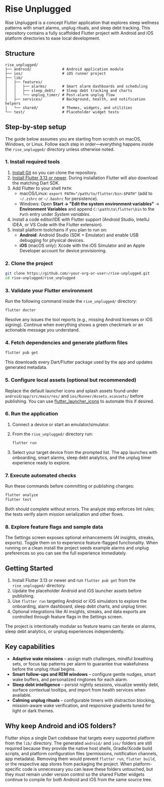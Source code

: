 # Rise Unplugged

Rise Unplugged is a concept Flutter application that explores sleep wellness patterns with smart alarms, unplug rituals, and sleep debt tracking. This repository contains a fully scaffolded Flutter project with Android and iOS platform directories to ease local development.

## Structure

```
rise_unplugged/
├── android/              # Android application module
├── ios/                  # iOS runner project
├── lib/
│   ├── features/
│   │   ├── alarms/       # Smart alarm dashboards and scheduling
│   │   ├── sleep_debt/   # Sleep debt tracking and charts
│   │   └── unplug_timer/ # Post-alarm unplug flow
│   ├── services/         # Background, health, and notification helpers
│   └── shared/           # Themes, widgets, and utilities
└── test/                 # Placeholder widget tests
```

## Step-by-step setup

The guide below assumes you are starting from scratch on macOS, Windows, or Linux. Follow each step in order—everything happens inside the `rise_unplugged/` directory unless otherwise noted.

### 1. Install required tools

1. [Install Git](https://git-scm.com/downloads) so you can clone the repository.
2. [Install Flutter 3.13 or newer](https://docs.flutter.dev/get-started/install). During installation Flutter will also download the matching Dart SDK.
3. Add Flutter to your shell `PATH`:
   - macOS/Linux: `export PATH="/path/to/flutter/bin:$PATH"` (add to `~/.zshrc` or `~/.bashrc` for persistence).
   - Windows: Open **Start → "Edit the system environment variables"** → **Environment Variables** and append `C:\path\to\flutter\bin` to the `Path` entry under *System variables*.
4. Install a code editor/IDE with Flutter support (Android Studio, IntelliJ IDEA, or VS Code with the Flutter extension).
5. Install platform toolchains if you plan to run on:
   - **Android**: Android Studio (SDK + Emulator) and enable USB debugging for physical devices.
   - **iOS** (macOS only): Xcode with the iOS Simulator and an Apple Developer account for device provisioning.

### 2. Clone the project

```bash
git clone https://github.com/<your-org-or-user>/rise-unplugged.git
cd rise-unplugged/rise_unplugged
```

### 3. Validate your Flutter environment

Run the following command inside the `rise_unplugged/` directory:

```bash
flutter doctor
```

Resolve any issues the tool reports (e.g., missing Android licenses or iOS signing). Continue when everything shows a green checkmark or an actionable message you understand.

### 4. Fetch dependencies and generate platform files

```bash
flutter pub get
```

This downloads every Dart/Flutter package used by the app and updates generated metadata.

### 5. Configure local assets (optional but recommended)

Replace the default launcher icons and splash assets found under `android/app/src/main/res/` and `ios/Runner/Assets.xcassets/` before publishing. You can use [flutter_launcher_icons](https://pub.dev/packages/flutter_launcher_icons) to automate this if desired.

### 6. Run the application

1. Connect a device or start an emulator/simulator.
2. From the `rise_unplugged/` directory run:

   ```bash
   flutter run
   ```

3. Select your target device from the prompted list. The app launches with onboarding, smart alarms, sleep debt analytics, and the unplug timer experience ready to explore.

### 7. Execute automated checks

Run these commands before committing or publishing changes:

```bash
flutter analyze
flutter test
```

Both should complete without errors. The analyze step enforces lint rules; the tests verify alarm mission serialization and other flows.

### 8. Explore feature flags and sample data

The Settings screen exposes optional enhancements (AI insights, streaks, exports). Toggle them on to experience feature-flagged functionality. When running on a clean install the project seeds example alarms and unplug preferences so you can see the full experience immediately.
## Getting Started

1. Install Flutter 3.13 or newer and run `flutter pub get` from the `rise_unplugged/` directory.
2. Update the placeholder Android and iOS launcher assets before publishing.
3. Use `flutter run` targeting Android or iOS simulators to explore the onboarding, alarm dashboard, sleep debt charts, and unplug timer.
4. Optional integrations like AI insights, streaks, and data exports are controlled through feature flags in the Settings screen.

The project is intentionally modular so feature teams can iterate on alarms, sleep debt analytics, or unplug experiences independently.

## Key capabilities

- **Adaptive wake missions** – assign math challenges, mindful breathing sets, or focus tap patterns per alarm to guarantee true wakefulness before the unplug ritual begins.
- **Smart follow-ups and REM windows** – configure gentle nudges, smart wake buffers, and personalized ringtones for each alarm.
- **Sleep debt intelligence** – persist nightly sessions, visualize weekly debt, surface contextual tooltips, and import from health services when available.
- **Calming unplug rituals** – configurable timers with distraction blocking, mission-aware wake verification, and responsive gradients tuned for light or dark themes.

## Why keep Android and iOS folders?

Flutter ships a single Dart codebase that targets every supported platform from the `lib/` directory. The generated `android/` and `ios/` folders are still required because they provide the native host shells, Gradle/Xcode build scripts, and platform configuration files (permissions, notification channels, app metadata). Removing them would prevent `flutter run`, `flutter build`, or the respective app stores from packaging the project. When platform-specific code is unnecessary you can leave these folders untouched, but they must remain under version control so the shared Flutter widgets continue to compile for both Android and iOS from the same source tree.
